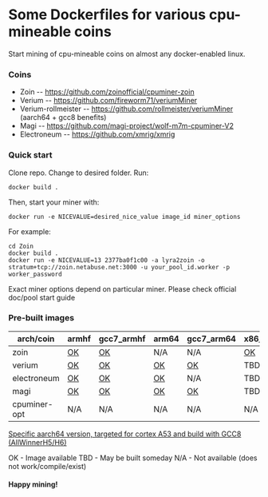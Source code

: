 # Some Dockerfiles for various cpu-mineable coins #

Start mining of cpu-mineable coins on almost any docker-enabled linux.

### Coins ###

* Zoin -- https://github.com/zoinofficial/cpuminer-zoin
* Verium -- https://github.com/fireworm71/veriumMiner
* Verium-rollmeister -- https://github.com/rollmeister/veriumMiner (aarch64 + gcc8 benefits)
* Magi -- https://github.com/magi-project/wolf-m7m-cpuminer-V2
* Electroneum -- https://github.com/xmrig/xmrig

### Quick start ###

Clone repo. Change to desired folder. Run:
```
docker build .
```
Then, start your miner with:

```
docker run -e NICEVALUE=desired_nice_value image_id miner_options
```
For example:

```
cd Zoin
docker build .
docker run -e NICEVALUE=13 2377ba0f1c00 -a lyra2zoin -o  stratum+tcp://zoin.netabuse.net:3000 -u your_pool_id.worker -p worker_password
```

Exact miner options depend on particular miner. Please check official doc/pool start guide

### Pre-built images

|arch/coin|armhf|gcc7_armhf|arm64|gcc7_arm64|x86_64|gcc7_x86_64|gcc7_neon_armhf|
|---------|-----|----------|-----|----------|------|-----------|---------------|
|zoin|[OK](https://hub.docker.com/r/znoxx/zoinminer_armhf/)|[OK](https://hub.docker.com/r/znoxx/zoinminer_gcc7_armhf/)|N/A|N/A|[OK](https://hub.docker.com/r/znoxx/zoinminer_x86_64/)|[OK](https://hub.docker.com/r/znoxx/zoinminer_gcc7_x86_64/)|[OK](https://hub.docker.com/r/znoxx/zoinminer_gcc7_neon_armhf/)|
|verium|[OK](https://hub.docker.com/r/znoxx/veriumminer_armhf/)|[OK](https://hub.docker.com/r/znoxx/veriumminer_gcc7_armhf/)|[OK](https://hub.docker.com/r/znoxx/veriumminer_arm64/)|[OK](https://hub.docker.com/r/znoxx/veriumminer_gcc7_arm64/)|TBD|[OK](https://hub.docker.com/r/znoxx/veriumminer_gcc7_x86_64/)|[OK](https://hub.docker.com/r/znoxx/veriumminer_gcc7_neon_armhf/)|
|electroneum|[OK](https://hub.docker.com/r/znoxx/electroneumminer_armhf/)|[OK](https://hub.docker.com/r/znoxx/electroneumminer_gcc7_armhf/)|[OK](https://hub.docker.com/r/znoxx/electroneumminer_arm64/)|N/A|TBD|TBD|TBD|
|magi|[OK](https://hub.docker.com/r/znoxx/magiminer_armhf/)|[OK](https://hub.docker.com/r/znoxx/magiminer_gcc7_armhf/)|[OK](https://hub.docker.com/r/znoxx/magiminer_arm64/)|[OK](https://hub.docker.com/r/znoxx/magiminer_gcc7_arm64/)|TBD|TBD|[OK](https://hub.docker.com/r/znoxx/magiminer_gcc7_neon_armhf)|
|cpuminer-opt|N/A|N/A|N/A|N/A|N/A|[OK](https://hub.docker.com/r/znoxx/cpuminer-opt_gcc7_x86_64/)|N/A|

[Specific aarch64 version, targeted for cortex A53 and build with GCC8 (AllWinnerH5/H6)](https://hub.docker.com/r/znoxx/veriumminer_rollmeister_gcc8_arm64/)

OK - Image available
TBD - May be built someday
N/A - Not available (does not work/compile/exist)

#### Happy mining!
